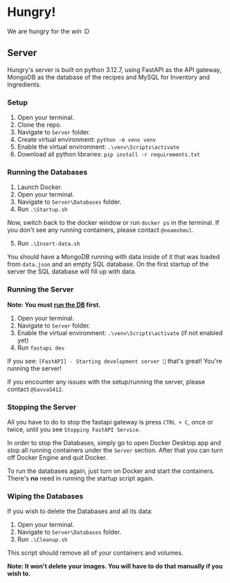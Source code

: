 # Hungry!
We are hungry for the _win_ :D

## Server
Hungry's server is built on python 3.12.7, using FastAPI as the API gateway, MongoDB as the database of the recipes and MySQL for Inventory and Ingredients.

### Setup
1. Open your terminal.
2. Clone the repo.
3. Navigate to `Server` folder.
4. Create virtual environment: `python -m venv venv`
5. Enable the virtual environment: `.\venv\Scripts\activate`
6. Download all python libraries: `pip install -r requirements.txt`

### Running the Databases
1. Launch Docker.
2. Open your terminal.
3. Navigate to `Server\Databases` folder.
4. Run `.\Startup.sh`

Now, switch back to the docker window or run `docker ps` in the terminal.
If you don't see any running containers, please contact `@noamshmul`.

5. Run `.\Insert-data.sh`

You should have a MongoDB running with data inside of it that was loaded from `data.json` and an empty SQL database. On the first startup of the server the SQL database will fill up with data.

### Running the Server
**Note: You must [run the DB](#running-the-databases) first.**

1. Open your terminal.
2. Navigate to `Server` folder.
3. Enable the virtual environment: `.\venv\Scripts\activate` (if not enabled yet)
4. Run `fastapi dev`

If you see: `[FastAPI] - Starting development server 🚀` that's great! You're running the server!

If you encounter any issues with the setup/running the server, please contact `@SavvaS412`.

### Stopping the Server
All you have to do to stop the fastapi gateway is press `CTRL + C`, once or twice, until you see `Stopping FastAPI Service`.

In order to stop the Databases, simply go to open Docker Desktop app and stop all running containers under the `Server` section. After that you can turn off Docker Engine and quit Docker.

To run the databases again, just turn on Docker and start the containers. There's **no** need in running the startup script again.

### Wiping the Databases
If you wish to delete the Databases and all its data:
1. Open your terminal.
2. Navigate to `Server\Databases` folder.
3. Run `.\Cleanup.sh`

This script should remove all of your containers and volumes.

**Note: It won't delete your images. You will have to do that manually if you wish to.**
